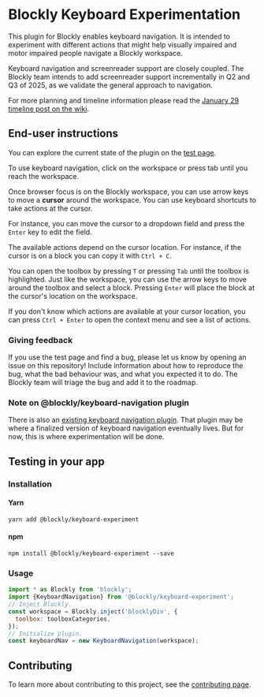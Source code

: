 # Blockly Keyboard Experimentation

This plugin for Blockly enables keyboard navigation. It is intended to
experiment with different actions that might help visually impaired and motor
impaired people navigate a Blockly workspace.

Keyboard navigation and screenreader support are closely coupled. The Blockly
team intends to add screenreader support incrementally in Q2 and Q3 of 2025,
as we validate the general approach to navigation.

For more planning and timeline information please read the [January 29 timeline post
on the wiki](https://github.com/google/blockly-keyboard-experimentation/wiki/Jan-29-Timeline).

## End-user instructions

You can explore the current state of the plugin on the [test page](https://google.github.io/blockly-keyboard-experimentation/).

To use keyboard navigation, click on the workspace or press tab until you
reach the workspace.

Once browser focus is on the Blockly workspace, you can use arrow keys to
move a **cursor** around the workspace. You can use keyboard shortcuts to
take actions at the cursor.

For instance, you can move the cursor to a
dropdown field and press the `Enter` key to edit the field.

The available actions depend on the cursor location. For instance, if the
cursor is on a block you can copy it with `Ctrl + C`.

You can open the toolbox by pressing `T` or pressing `Tab` until the toolbox is
highlighted. Just like the workspace, you can use the arrow keys to move around
the toolbox and select a block. Pressing `Enter` will place the block at the
cursor's location on the workspace.

If you don't know which actions are available at your cursor location, you
can press `Ctrl + Enter` to open the context menu and see a list of actions.

### Giving feedback

If you use the test page and find a bug, please let us know by opening an issue
on this repository! Include information about how to reproduce the bug, what
the bad behaviour was, and what you expected it to do. The Blockly team will
triage the bug and add it to the roadmap.

### Note on @blockly/keyboard-navigation plugin

There is also an [existing keyboard navigation plugin](https://www.npmjs.com/package/@blockly/keyboard-navigation). That plugin may be where
a finalized version of keyboard navigation eventually lives. But for now, this
is where experimentation will be done.

## Testing in your app

### Installation

#### Yarn

```
yarn add @blockly/keyboard-experiment
```

#### npm

```
npm install @blockly/keyboard-experiment --save
```

### Usage

```js
import * as Blockly from 'blockly';
import {KeyboardNavigation} from '@blockly/keyboard-experiment';
// Inject Blockly.
const workspace = Blockly.inject('blocklyDiv', {
  toolbox: toolboxCategories,
});
// Initialize plugin.
const keyboardNav = new KeyboardNavigation(workspace);
```

## Contributing

To learn more about contributing to this project, see the [contributing page](https://github.com/google/blockly-keyboard-experimentation/blob/main/CONTRIBUTING.md).

